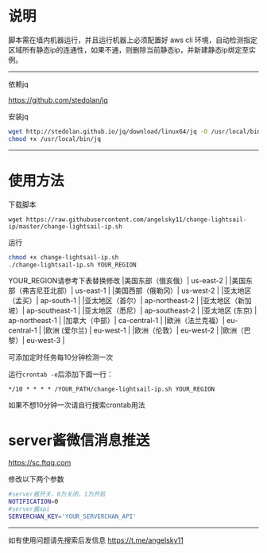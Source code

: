 # 说明
脚本需在墙内机器运行，并且运行机器上必须配置好 aws cli 环境，自动检测指定区域所有静态ip的连通性，如果不通，则删除当前静态ip，并新建静态ip绑定至实例。


---
依赖jq

https://github.com/stedolan/jq


安装jq
```bash
wget http://stedolan.github.io/jq/download/linux64/jq -O /usr/local/bin/jq
chmod +x /usr/local/bin/jq
```

---

# 使用方法

下载脚本

```
wget https://raw.githubusercontent.com/angelsky11/change-lightsail-ip/master/change-lightsail-ip.sh
```

运行

```bash
chmod +x change-lightsail-ip.sh
./change-lightsail-ip.sh YOUR_REGION
```
YOUR_REGION请参考下表替换修改
|美国东部（俄亥俄）| us-east-2 |
|美国东部（弗吉尼亚北部）| us-east-1  |
|美国西部（俄勒冈）| us-west-2 |
|亚太地区（孟买）| ap-south-1 |
|亚太地区（首尔）| ap-northeast-2 |
|亚太地区（新加坡）| ap-southeast-1 |
|亚太地区（悉尼）| ap-southeast-2 |
|亚太地区 (东京) | ap-northeast-1 |
|加拿大（中部）| ca-central-1 |
|欧洲（法兰克福）| eu-central-1 |
|欧洲 (爱尔兰) | eu-west-1 |
|欧洲（伦敦）| eu-west-2 |
|欧洲（巴黎）| eu-west-3 |



可添加定时任务每10分钟检测一次


运行`crontab -e`后添加下面一行：
```
*/10 * * * * /YOUR_PATH/change-lightsail-ip.sh YOUR_REGION
```
如果不想10分钟一次请自行搜索crontab用法


# server酱微信消息推送

https://sc.ftqq.com


修改以下两个参数
```bash
#server酱开关，0为关闭，1为开启
NOTIFICATION=0
#server酱api
SERVERCHAN_KEY='YOUR_SERVERCHAN_API'
```

---

如有使用问题请先搜索后发信息 https://t.me/angelsky11

